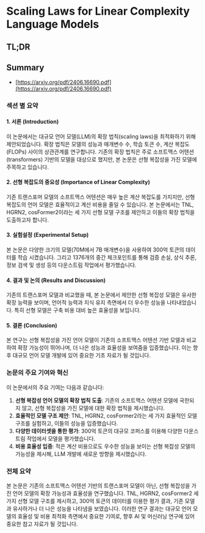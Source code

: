 # Scaling Laws for Linear Complexity Language Models
## TL;DR
## Summary
- [https://arxiv.org/pdf/2406.16690.pdf](https://arxiv.org/pdf/2406.16690.pdf)

### 섹션 별 요약

#### 1. 서론 (Introduction)
이 논문에서는 대규모 언어 모델(LLM)의 확장 법칙(scaling laws)을 최적화하기 위해 제안되었습니다. 확장 법칙은 모델의 성능과 매개변수 수, 학습 토큰 수, 계산 복잡도(FLOPs) 사이의 상관관계를 연구합니다. 기존의 확장 법칙은 주로 소프트맥스 어텐션(transformers) 기반의 모델을 대상으로 했지만, 본 논문은 선형 복잡성을 가진 모델에 주목하고 있습니다.

#### 2. 선형 복잡도의 중요성 (Importance of Linear Complexity)
기존 트랜스포머 모델의 소프트맥스 어텐션은 매우 높은 계산 복잡도를 가지지만, 선형 복잡도의 언어 모델은 효율적이고 계산 비용을 줄일 수 있습니다. 본 논문에서는 TNL, HGRN2, cosFormer2이라는 세 가지 선형 모델 구조를 제안하고 이들의 확장 법칙을 도출하고자 합니다.

#### 3. 실험설정 (Experimental Setup)
본 논문은 다양한 크기의 모델(70M에서 7B 매개변수)을 사용하여 300억 토큰의 데이터를 학습 시켰습니다. 그리고 1376개의 중간 체크포인트를 통해 검증 손실, 상식 추론, 정보 검색 및 생성 등의 다운스트림 작업에서 평가했습니다.

#### 4. 결과 및 논의 (Results and Discussion)
기존의 트랜스포머 모델과 비교했을 때, 본 논문에서 제안한 선형 복잡성 모델은 유사한 확장 능력을 보이며, 언어적 능력과 지식 유지 측면에서 더 우수한 성능을 나타내었습니다. 특히 선형 모델은 구축 비용 대비 높은 효율성을 보입니다.

#### 5. 결론 (Conclusion)
본 연구는 선형 복잡성을 가진 언어 모델이 기존의 소프트맥스 어텐션 기반 모델과 비교하여 확장 가능성이 뛰어나며, 더 나은 성능과 효율성을 보여줌을 입증했습니다. 이는 향후 대규모 언어 모델 개발에 있어 중요한 기초 자료가 될 것입니다.

### 논문의 주요 기여와 혁신

이 논문에서의 주요 기여는 다음과 같습니다:
1. **선형 복잡성 언어 모델의 확장 법칙 도출**: 기존의 소프트맥스 어텐션 모델에 국한되지 않고, 선형 복잡성을 가진 모델에 대한 확장 법칙을 제시했습니다.
2. **효율적인 모델 구조 제안**: TNL, HGRN2, cosFormer2라는 세 가지 효율적인 모델 구조를 실험하고, 이들의 성능을 입증했습니다.
3. **다양한 데이터셋을 통한 평가**: 300억 토큰의 대규모 코퍼스를 이용해 다양한 다운스트림 작업에서 모델을 평가했습니다.
4. **비용 효율성 입증**: 적은 계산 비용으로도 우수한 성능을 보이는 선형 복잡성 모델의 가능성을 제시해, LLM 개발에 새로운 방향을 제시했습니다.

### 전체 요약

본 논문은 기존의 소프트맥스 어텐션 기반의 트랜스포머 모델이 아닌, 선형 복잡성을 가진 언어 모델의 확장 가능성과 효율성을 연구했습니다. TNL, HGRN2, cosFormer2 세 가지 선형 모델 구조를 제시하고, 300억 토큰의 데이터를 이용한 평가 결과, 기존 모델과 유사하거나 더 나은 성능을 나타냄을 보였습니다. 이러한 연구 결과는 대규모 언어 모델의 효율성 및 비용 최적화 측면에서 중요한 기여로, 향후 AI 및 머신러닝 연구에 있어 중요한 참고 자료가 될 것입니다.